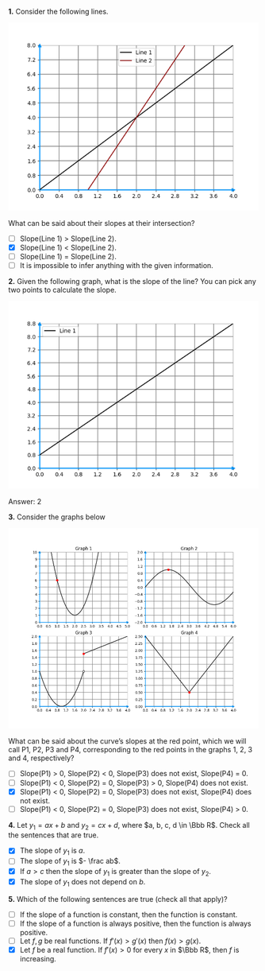 **1.** Consider the following lines.

![missing](images/C2_W1_Practice-Quiz_1.png)

What can be said about their slopes at their intersection?
- [ ] Slope(Line 1) > Slope(Line 2).
- [x] Slope(Line 1) < Slope(Line 2).
- [ ] Slope(Line 1) = Slope(Line 2).
- [ ] It is impossible to infer anything with the given information.

**2.** Given the following graph, what is the slope of the line? You can pick any two points to calculate the slope.

![missing](images/C2_W1_Practice-Quiz_2.png)

Answer: 2

**3.** Consider the graphs below

![missing](images/C2_W1_Practice-Quiz_3.png)

What can be said about the curve’s slopes at the red point, which we will call P1, P2, P3 and P4, corresponding to the red points in the graphs 1, 2, 3 and 4, respectively?
- [ ] Slope(P1) > 0, Slope(P2) < 0, Slope(P3) does not exist, Slope(P4) = 0.
- [ ] Slope(P1) < 0, Slope(P2) = 0, Slope(P3) > 0, Slope(P4) does not exist.
- [x] Slope(P1) < 0, Slope(P2) = 0, Slope(P3) does not exist, Slope(P4) does not exist.
- [ ] Slope(P1) < 0, Slope(P2) = 0, Slope(P3) does not exist, Slope(P4) > 0.

**4.** Let $y_1 = ax + b$ and $y_2 = cx + d$, where $a, b, c, d \in \Bbb R$. Check all the sentences that are true.
- [x] The slope of $y_1$ is $a$.
- [ ] The slope of $y_1$ is $- \frac ab$.
- [x] If $a > c$ then the slope of $y_1$ is greater than the slope of $y_2$.
- [x] The slope of $y_1$ does not depend on $b$.

**5.** Which of the following sentences are true (check all that apply)?
- [ ] If the slope of a function is constant, then the function is constant.
- [ ] If the slope of a function is always positive, then the function is always positive.
- [ ] Let $f, g$ be real functions. If $f'(x) > g'(x)$ then $f(x) > g(x)$.
- [x] Let $f$ be a real function. If $f'(x) > 0$ for every $x$ in $\Bbb R$, then $f$ is increasing.
